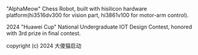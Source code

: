 "AlphaMeow" Chess Robot, built with hisilicon hardware platform(hi3516dv300 for vision part, hi3861v100 for motor-arm control).

2024 "Huawei Cup" National Undergraduate IOT Design Contest, honored with 3rd prize in final contest.

copyright (c) 2024 大傻猫启动
